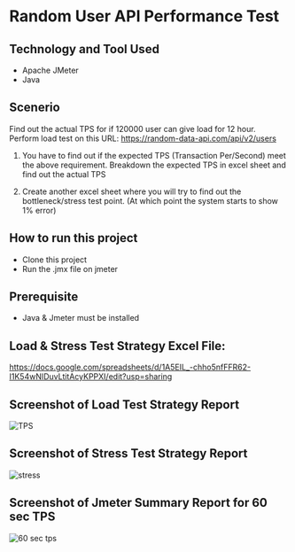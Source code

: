 # Random User API Performance Test

## Technology and Tool Used
- Apache JMeter
- Java

## Scenerio
Find out the actual TPS for if 120000 user can give load for 12 hour. \
Perform load test on this URL: https://random-data-api.com/api/v2/users
1. You have to find out if the expected TPS (Transaction Per/Second) meet the above requirement.
Breakdown the expected TPS in excel sheet and find out the actual TPS

2. Create another excel sheet where you will try to find out the bottleneck/stress test point. (At which point the system starts to show 1% error)

## How to run this project
- Clone this project
- Run the .jmx file on jmeter

## Prerequisite
- Java & Jmeter must be installed


## Load & Stress Test Strategy Excel File: 
https://docs.google.com/spreadsheets/d/1A5EIL_-chho5nfFFR62-I1K54wNIDuvLtitAcyKPPXI/edit?usp=sharing

## Screenshot of Load Test Strategy Report
![TPS](https://user-images.githubusercontent.com/58912515/215345866-d33db483-1875-4e47-9ee1-91b0333dd401.png)


## Screenshot of Stress Test Strategy Report
![stress](https://user-images.githubusercontent.com/58912515/215345865-1883f1bd-a531-4a37-83ec-88bedb80f94f.png)

## Screenshot of Jmeter Summary Report for 60 sec TPS
![60 sec tps](https://user-images.githubusercontent.com/58912515/215345891-0adc505b-4e28-4152-8974-8a51276ffbce.png)
